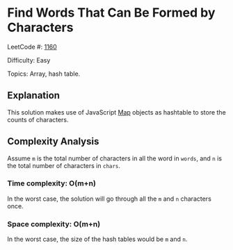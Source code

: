 # Find Words That Can Be Formed by Characters

LeetCode #: [1160](https://leetcode.com/problems/find-words-that-can-be-formed-by-characters/)

Difficulty: Easy

Topics: Array, hash table.

## Explanation

This solution makes use of JavaScript [Map](https://developer.mozilla.org/en-US/docs/Web/JavaScript/Reference/Global_Objects/Map) objects as hashtable to store the counts of characters.

## Complexity Analysis

Assume `m` is the total number of characters in all the word in `words`, and `n` is the total number of characters in `chars`.

### Time complexity: O(m+n)

In the worst case, the solution will go through all the `m` and `n` characters once.

### Space complexity: O(m+n)

In the worst case, the size of the hash tables would be `m` and `n`.
